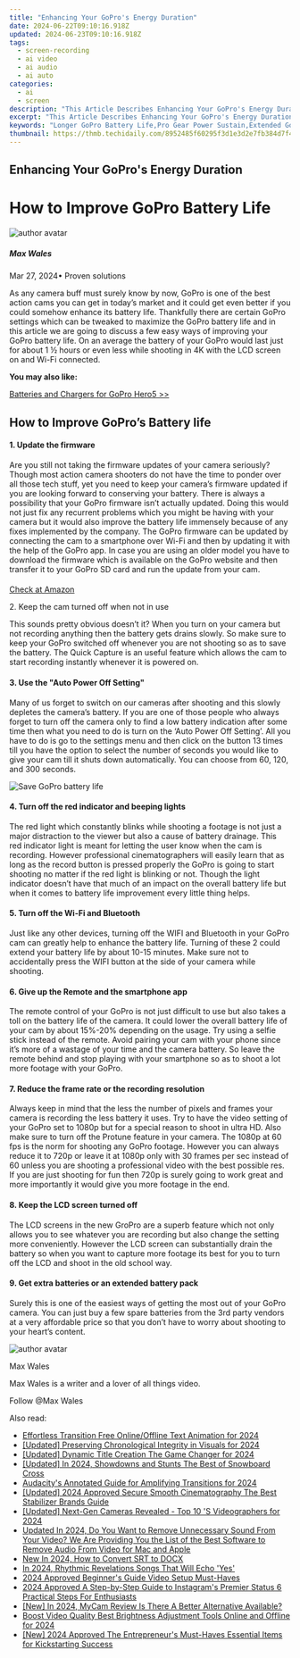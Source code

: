 ```yaml
---
title: "Enhancing Your GoPro's Energy Duration"
date: 2024-06-22T09:10:16.918Z
updated: 2024-06-23T09:10:16.918Z
tags: 
  - screen-recording
  - ai video
  - ai audio
  - ai auto
categories: 
  - ai
  - screen
description: "This Article Describes Enhancing Your GoPro's Energy Duration"
excerpt: "This Article Describes Enhancing Your GoPro's Energy Duration"
keywords: "Longer GoPro Battery Life,Pro Gear Power Sustain,Extended GoPro Playtime,Optimize GoPro Battery,Enhance GoPro Endurance,Max GoPro Energy Use,Boost GoPro's Run Duration"
thumbnail: https://thmb.techidaily.com/8952485f60295f3d1e3d2e7fb384d7f4849fc0ba1ac13c5b58f754ed696cbd0a.jpg
---
```


## Enhancing Your GoPro's Energy Duration

# How to Improve GoPro Battery Life

![author avatar](https://images.wondershare.com/filmora/article-images/max-wales-author.jpg)

##### Max Wales

 Mar 27, 2024• Proven solutions

 As any camera buff must surely know by now, GoPro is one of the best action cams you can get in today’s market and it could get even better if you could somehow enhance its battery life. Thankfully there are certain GoPro settings which can be tweaked to maximize the GoPro battery life and in this article we are going to discuss a few easy ways of improving your GoPro battery life. On an average the battery of your GoPro would last just for about 1 ½ hours or even less while shooting in 4K with the LCD screen on and Wi-Fi connected.

**You may also like:**

[Batteries and Chargers for GoPro Hero5 >>](https://tools.techidaily.com/wondershare/filmora/download/)

## How to Improve GoPro’s Battery life

#### 1\. Update the firmware

 Are you still not taking the firmware updates of your camera seriously? Though most action camera shooters do not have the time to ponder over all those tech stuff, yet you need to keep your camera’s firmware updated if you are looking forward to conserving your battery. There is always a possibility that your GoPro firmware isn’t actually updated. Doing this would not just fix any recurrent problems which you might be having with your camera but it would also improve the battery life immensely because of any fixes implemented by the company. The GoPro firmware can be updated by connecting the cam to a smartphone over Wi-Fi and then by updating it with the help of the GoPro app. In case you are using an older model you have to download the firmware which is available on the GoPro website and then transfer it to your GoPro SD card and run the update from your cam.

####

[Check at Amazon](https://www.amazon.com/gp/product/B01M14ATO0/ref=as%5Fli%5Ftl?ie=UTF8&tag=vs-flora-20&camp=1789&creative=9325&linkCode=as2&creativeASIN=B01M14ATO0&linkId=5ce54ea937ecffa6b1b8056b6922abaa)

2\. Keep the cam turned off when not in use

 This sounds pretty obvious doesn’t it? When you turn on your camera but not recording anything then the battery gets drains slowly. So make sure to keep your GoPro switched off whenever you are not shooting so as to save the battery. The Quick Capture is an useful feature which allows the cam to start recording instantly whenever it is powered on.

#### 3\. Use the "Auto Power Off Setting"

 Many of us forget to switch on our cameras after shooting and this slowly depletes the camera’s battery. If you are one of those people who always forget to turn off the camera only to find a low battery indication after some time then what you need to do is turn on the ‘Auto Power Off Setting’. All you have to do is go to the settings menu and then click on the button 13 times till you have the option to select the number of seconds you would like to give your cam till it shuts down automatically. You can choose from 60, 120, and 300 seconds.

![Save GoPro battery life](https://images.wondershare.com/filmora/article-images/gopro-auto-power-off-setting.jpg)

#### 4\. Turn off the red indicator and beeping lights

 The red light which constantly blinks while shooting a footage is not just a major distraction to the viewer but also a cause of battery drainage. This red indicator light is meant for letting the user know when the cam is recording. However professional cinematographers will easily learn that as long as the record button is pressed properly the GoPro is going to start shooting no matter if the red light is blinking or not. Though the light indicator doesn’t have that much of an impact on the overall battery life but when it comes to battery life improvement every little thing helps.

#### 5\. Turn off the Wi-Fi and Bluetooth

 Just like any other devices, turning off the WIFI and Bluetooth in your GoPro cam can greatly help to enhance the battery life. Turning of these 2 could extend your battery life by about 10-15 minutes. Make sure not to accidentally press the WIFI button at the side of your camera while shooting.

#### 6\. Give up the Remote and the smartphone app

 The remote control of your GoPro is not just difficult to use but also takes a toll on the battery life of the camera. It could lower the overall battery life of your cam by about 15%-20% depending on the usage. Try using a selfie stick instead of the remote. Avoid pairing your cam with your phone since it’s more of a wastage of your time and the camera battery. So leave the remote behind and stop playing with your smartphone so as to shoot a lot more footage with your GoPro.

#### 7\. Reduce the frame rate or the recording resolution

 Always keep in mind that the less the number of pixels and frames your camera is recording the less battery it uses. Try to have the video setting of your GoPro set to 1080p but for a special reason to shoot in ultra HD. Also make sure to turn off the Protune feature in your camera. The 1080p at 60 fps is the norm for shooting any GoPro footage. However you can always reduce it to 720p or leave it at 1080p only with 30 frames per sec instead of 60 unless you are shooting a professional video with the best possible res. If you are just shooting for fun then 720p is surely going to work great and more importantly it would give you more footage in the end.

#### 8\. Keep the LCD screen turned off

 The LCD screens in the new GroPro are a superb feature which not only allows you to see whatever you are recording but also change the setting more conveniently. However the LCD screen can substantially drain the battery so when you want to capture more footage its best for you to turn off the LCD and shoot in the old school way.

#### 9\. Get extra batteries or an extended battery pack

 Surely this is one of the easiest ways of getting the most out of your GoPro camera. You can just buy a few spare batteries from the 3rd party vendors at a very affordable price so that you don’t have to worry about shooting to your heart’s content.

![author avatar](https://images.wondershare.com/filmora/article-images/max-wales-author.jpg)

Max Wales

Max Wales is a writer and a lover of all things video.

Follow @Max Wales


<ins class="adsbygoogle"
     style="display:block"
     data-ad-format="autorelaxed"
     data-ad-client="ca-pub-7571918770474297"
     data-ad-slot="1223367746"></ins>



<ins class="adsbygoogle"
     style="display:block"
     data-ad-client="ca-pub-7571918770474297"
     data-ad-slot="8358498916"
     data-ad-format="auto"
     data-full-width-responsive="true"></ins>


<span class="atpl-alsoreadstyle">Also read:</span>
<div><ul>
<li><a href="https://fox-hovers.techidaily.com/effortless-transition-free-onlineoffline-text-animation-for-2024/"><u>Effortless Transition  Free Online/Offline Text Animation for 2024</u></a></li>
<li><a href="https://fox-hovers.techidaily.com/updated-preserving-chronological-integrity-in-visuals-for-2024/"><u>[Updated] Preserving Chronological Integrity in Visuals for 2024</u></a></li>
<li><a href="https://fox-hovers.techidaily.com/updated-dynamic-title-creation-the-game-changer-for-2024/"><u>[Updated] Dynamic Title Creation  The Game Changer for 2024</u></a></li>
<li><a href="https://fox-hovers.techidaily.com/updated-in-2024-showdowns-and-stunts-the-best-of-snowboard-cross/"><u>[Updated] In 2024, Showdowns and Stunts  The Best of Snowboard Cross</u></a></li>
<li><a href="https://fox-hovers.techidaily.com/audacitys-annotated-guide-for-amplifying-transitions-for-2024/"><u>Audacity's Annotated Guide for Amplifying Transitions for 2024</u></a></li>
<li><a href="https://fox-hovers.techidaily.com/updated-2024-approved-secure-smooth-cinematography-the-best-stabilizer-brands-guide/"><u>[Updated] 2024 Approved  Secure Smooth Cinematography  The Best Stabilizer Brands Guide</u></a></li>
<li><a href="https://fox-hovers.techidaily.com/updated-next-gen-cameras-revealed-top-10-s-videographers-for-2024/"><u>[Updated] Next-Gen Cameras Revealed - Top 10 'S Videographers for 2024</u></a></li>
<li><a href="https://ai-video-editing.techidaily.com/updated-in-2024-do-you-want-to-remove-unnecessary-sound-from-your-video-we-are-providing-you-the-list-of-the-best-software-to-remove-audio-from-video-for-ma/"><u>Updated In 2024, Do You Want to Remove Unnecessary Sound From Your Video? We Are Providing You the List of the Best Software to Remove Audio From Video for Mac and Apple</u></a></li>
<li><a href="https://ai-editing-video.techidaily.com/new-in-2024-how-to-convert-srt-to-docx/"><u>New In 2024, How to Convert SRT to DOCX</u></a></li>
<li><a href="https://extra-support.techidaily.com/in-2024-rhythmic-revelations-songs-that-will-echo-yes/"><u>In 2024, Rhythmic Revelations  Songs That Will Echo 'Yes'</u></a></li>
<li><a href="https://youtube-clips.techidaily.com/2024-approved-beginners-guide-video-setup-must-haves/"><u>2024 Approved  Beginner's Guide  Video Setup Must-Haves</u></a></li>
<li><a href="https://instagram-clips.techidaily.com/2024-approved-a-step-by-step-guide-to-instagrams-premier-status-6-practical-steps-for-enthusiasts/"><u>2024 Approved  A Step-by-Step Guide to Instagram's Premier Status  6 Practical Steps For Enthusiasts</u></a></li>
<li><a href="https://visual-screen-recording.techidaily.com/new-in-2024-mycam-review-is-there-a-better-alternative-available/"><u>[New] In 2024, MyCam Review  Is There A Better Alternative Available?</u></a></li>
<li><a href="https://ai-vdieo-software.techidaily.com/boost-video-quality-best-brightness-adjustment-tools-online-and-offline-for-2024/"><u>Boost Video Quality Best Brightness Adjustment Tools Online and Offline for 2024</u></a></li>
<li><a href="https://facebook-video-content.techidaily.com/new-2024-approved-the-entrepreneurs-must-haves-essential-items-for-kickstarting-success/"><u>[New] 2024 Approved  The Entrepreneur's Must-Haves  Essential Items for Kickstarting Success</u></a></li>
</ul></div>
